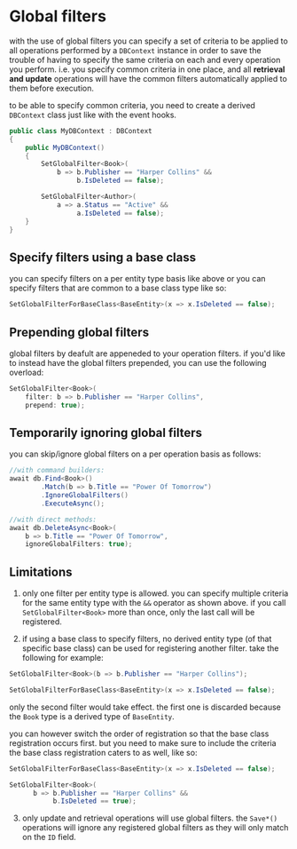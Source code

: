 # Global filters

with the use of global filters you can specify a set of criteria to be applied to all operations performed by a `DBContext` instance in order to save the trouble of having to specify the same criteria on each and every operation you perform. i.e. you specify common criteria in one place, and all **retrieval and update** operations will have the common filters automatically applied to them before execution.

to be able to specify common criteria, you need to create a derived `DBContext` class just like with the event hooks.

```csharp
public class MyDBContext : DBContext
{
    public MyDBContext()
    {
        SetGlobalFilter<Book>(
            b => b.Publisher == "Harper Collins" &&
                 b.IsDeleted == false);

        SetGlobalFilter<Author>(
            a => a.Status == "Active" &&
                 a.IsDeleted == false);
    }
}
```
## Specify filters using a base class
you can specify filters on a per entity type basis like above or you can specify filters that are common to a base class type like so:

```csharp
SetGlobalFilterForBaseClass<BaseEntity>(x => x.IsDeleted == false);
```

## Prepending global filters
global filters by deafult are appeneded to your operation filters. if you'd like to instead have the global filters prepended, you can use the following overload:

```csharp
SetGlobalFilter<Book>(
    filter: b => b.Publisher == "Harper Collins",
    prepend: true);
```

## Temporarily ignoring global filters
you can skip/ignore global filters on a per operation basis as follows:
```csharp
//with command builders:
await db.Find<Book>()
        .Match(b => b.Title == "Power Of Tomorrow")
        .IgnoreGlobalFilters()
        .ExecuteAsync();

//with direct methods:
await db.DeleteAsync<Book>(
    b => b.Title == "Power Of Tomorrow",
    ignoreGlobalFilters: true);
```

## Limitations

1. only one filter per entity type is allowed. you can specify multiple criteria for the same entity type with the `&&` operator as shown above. if you call `SetGlobalFilter<Book>` more than once, only the last call will be registered.

2. if using a base class to specify filters, no derived entity type (of that specific base class) can be used for registering another filter. take the following for example:
```csharp
SetGlobalFilter<Book>(b => b.Publisher == "Harper Collins");

SetGlobalFilterForBaseClass<BaseEntity>(x => x.IsDeleted == false);
```
only the second filter would take effect. the first one is discarded because the `Book` type is a derived type of `BaseEntity`.

you can however switch the order of registration so that the base class registration occurs first. but you need to make sure to include the criteria the base class registration caters to as well, like so:
```csharp
SetGlobalFilterForBaseClass<BaseEntity>(x => x.IsDeleted == false);

SetGlobalFilter<Book>(
      b => b.Publisher == "Harper Collins" &&
           b.IsDeleted == true);
``` 

3. only update and retrieval operations will use global filters. the `Save*()` operations will ignore any registered global filters as they will only match on the `ID` field.
